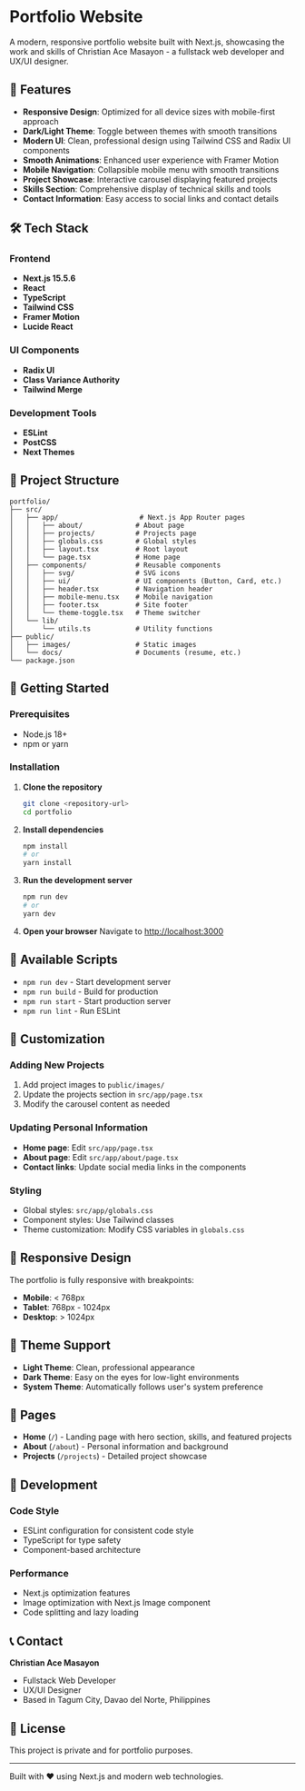 # Portfolio Website

A modern, responsive portfolio website built with Next.js, showcasing the work and skills of Christian Ace Masayon - a fullstack web developer and UX/UI designer.

## 🚀 Features

- **Responsive Design**: Optimized for all device sizes with mobile-first approach
- **Dark/Light Theme**: Toggle between themes with smooth transitions
- **Modern UI**: Clean, professional design using Tailwind CSS and Radix UI components
- **Smooth Animations**: Enhanced user experience with Framer Motion
- **Mobile Navigation**: Collapsible mobile menu with smooth transitions
- **Project Showcase**: Interactive carousel displaying featured projects
- **Skills Section**: Comprehensive display of technical skills and tools
- **Contact Information**: Easy access to social links and contact details

## 🛠️ Tech Stack

### Frontend
- **Next.js 15.5.6**
- **React**
- **TypeScript**
- **Tailwind CSS**
- **Framer Motion**
- **Lucide React**

### UI Components
- **Radix UI**
- **Class Variance Authority** 
- **Tailwind Merge**

### Development Tools
- **ESLint**
- **PostCSS**
- **Next Themes**

## 📁 Project Structure

```
portfolio/
├── src/
│   ├── app/                    # Next.js App Router pages
│   │   ├── about/             # About page
│   │   ├── projects/          # Projects page
│   │   ├── globals.css        # Global styles
│   │   ├── layout.tsx         # Root layout
│   │   └── page.tsx           # Home page
│   ├── components/            # Reusable components
│   │   ├── svg/               # SVG icons
│   │   ├── ui/                # UI components (Button, Card, etc.)
│   │   ├── header.tsx         # Navigation header
│   │   ├── mobile-menu.tsx    # Mobile navigation
│   │   ├── footer.tsx         # Site footer
│   │   └── theme-toggle.tsx   # Theme switcher
│   └── lib/
│       └── utils.ts           # Utility functions
├── public/
│   ├── images/                # Static images
│   └── docs/                  # Documents (resume, etc.)
└── package.json
```

## 🚀 Getting Started

### Prerequisites

- Node.js 18+ 
- npm or yarn

### Installation

1. **Clone the repository**
   ```bash
   git clone <repository-url>
   cd portfolio
   ```

2. **Install dependencies**
   ```bash
   npm install
   # or
   yarn install
   ```

3. **Run the development server**
   ```bash
   npm run dev
   # or
   yarn dev
   ```

4. **Open your browser**
   Navigate to [http://localhost:3000](http://localhost:3000)

## 📝 Available Scripts

- `npm run dev` - Start development server
- `npm run build` - Build for production
- `npm run start` - Start production server
- `npm run lint` - Run ESLint

## 🎨 Customization

### Adding New Projects
1. Add project images to `public/images/`
2. Update the projects section in `src/app/page.tsx`
3. Modify the carousel content as needed

### Updating Personal Information
- **Home page**: Edit `src/app/page.tsx`
- **About page**: Edit `src/app/about/page.tsx`
- **Contact links**: Update social media links in the components

### Styling
- Global styles: `src/app/globals.css`
- Component styles: Use Tailwind classes
- Theme customization: Modify CSS variables in `globals.css`

## 📱 Responsive Design

The portfolio is fully responsive with breakpoints:
- **Mobile**: < 768px
- **Tablet**: 768px - 1024px
- **Desktop**: > 1024px

## 🌙 Theme Support

- **Light Theme**: Clean, professional appearance
- **Dark Theme**: Easy on the eyes for low-light environments
- **System Theme**: Automatically follows user's system preference

## 📄 Pages

- **Home** (`/`) - Landing page with hero section, skills, and featured projects
- **About** (`/about`) - Personal information and background
- **Projects** (`/projects`) - Detailed project showcase

## 🔧 Development

### Code Style
- ESLint configuration for consistent code style
- TypeScript for type safety
- Component-based architecture

### Performance
- Next.js optimization features
- Image optimization with Next.js Image component
- Code splitting and lazy loading

## 📞 Contact

**Christian Ace Masayon**
- Fullstack Web Developer
- UX/UI Designer
- Based in Tagum City, Davao del Norte, Philippines

## 📄 License

This project is private and for portfolio purposes.

---

Built with ❤️ using Next.js and modern web technologies.
